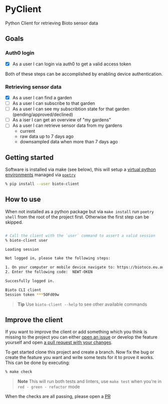# PyClient

Python Client for retrieving Bioto sensor data

## Goals

### Auth0 login

- [x] As a user I can login via auth0 to get a valid access token

Both of these steps can be accomplished by enabling device authentication.

### Retrieving sensor data

- [x] As a user I can find a garden
- [ ] As a user I can subscribe to that garden
- [ ] As a user I can see my subscribtion state for that garden
  (pending/approved/declined)
- [ ] As a iser I can get an overview of "my gardens"
- [ ] As a user I can retrieve sensor data from my gardens
  - current
  - raw data up to 7 days ago
  - downsampled data when more than 7 days ago

## Getting started

Software is installed via make (see below), this will setup a [virtual python
environments][3] managed via [`poetry`][4]

```bash
% pip install --user bioto-client
```

## How to use

When not installed as a python package but via `make install` run `poetry shell`
from the root of the project first. Otherwise the first step can be skipped.

```bash

# Call the client with the `user` command to assert a valid session
% bioto-client user

Loading session

Not logged in, please take the following steps:

1. On your computer or mobile device navigate to: https://biotoco.eu.auth0.com/activate?user_code=NEWT-OKEN
2. Enter the following code:  NEWT-OKEN

Succesfully logged in.

Bioto CLI client
Session token ***5OFd09w
```

> **Tip** Use `bioto-client --help` to see other available commands

## Improve the client

If you want to improve the client or add something which you think is missing to
the project you can either [open an issue][1] or develop the feature yourself
and open [a pull request with your changes][2].

To get started clone this project and create a branch. Now fix the bug or create
the feature you want and write some tests for it to prove it works. This can be
done by executing:

```bash
% make check
```

> **Note** This will run both tests and linters, use `make test` when you're in
`red - green - refactor` mode

When the checks are all passing, please open a [PR][2]

[1]: https://github.com/wearebioto/PyClient/issues
[2]: https://github.com/wearebioto/PyClient/pulls
[3]: https://docs.python.org/3/library/venv.html
[4]: https://python-poetry.org/docs/
